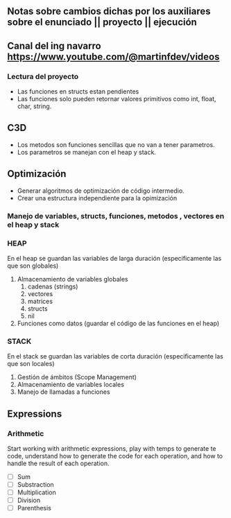 ## Notas sobre cambios dichas por los auxiliares sobre el enunciado || proyecto || ejecución 
## Canal del ing navarro https://www.youtube.com/@martinfdev/videos
### Lectura del proyecto
- Las funciones en structs estan pendientes
- Las funciones solo pueden retornar valores primitivos como int, float, char, string.

## C3D

- Los metodos son funciones sencillas que no van a tener parametros.
- Los parametros se manejan con el heap y stack.

## Optimización
- Generar algoritmos de optimización de código intermedio.
- Crear una estructura independiente para la opimización 



### Manejo de variables, structs, funciones, metodos , vectores en el heap y stack


### HEAP
En el heap se guardan las variables de larga duración (especificamente las que son globales)

1. Almacenamiento de variables globales
   1. cadenas (strings)
   2. vectores
   3. matrices
   4. structs
   5. nil
2. Funciones como datos (guardar el código de las funciones en el heap)


### STACK
En el stack se guardan las variables de corta duración (especificamente las que son locales)

1. Gestión de ámbitos (Scope Management)
2. Almacenamiento de variables locales
3. Manejo de llamadas a funciones


## Expressions

### Arithmetic
Start working with arithmetic expressions, play with temps to generate te code, understand how to generate the code for each operation, and how to handle the result of each operation.

- [ ] Sum
- [ ] Substraction
- [ ] Multiplication
- [ ] Division
- [ ] Parenthesis
